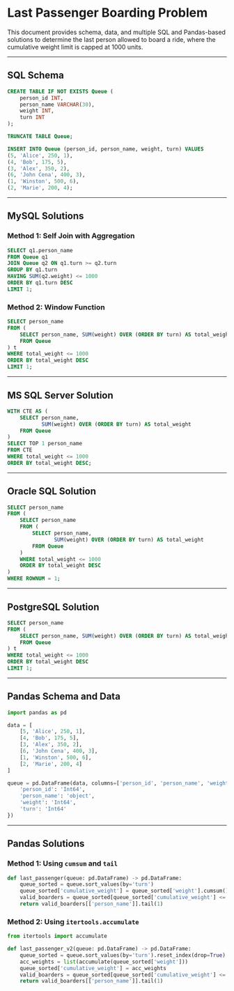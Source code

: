 
# Last Passenger Boarding Problem

This document provides schema, data, and multiple SQL and Pandas-based solutions to determine the last person allowed to board a ride, where the cumulative weight limit is capped at 1000 units.

---

## SQL Schema

```sql
CREATE TABLE IF NOT EXISTS Queue (
    person_id INT,
    person_name VARCHAR(30),
    weight INT,
    turn INT
);

TRUNCATE TABLE Queue;

INSERT INTO Queue (person_id, person_name, weight, turn) VALUES 
(5, 'Alice', 250, 1),
(4, 'Bob', 175, 5),
(3, 'Alex', 350, 2),
(6, 'John Cena', 400, 3),
(1, 'Winston', 500, 6),
(2, 'Marie', 200, 4);
```

---

## MySQL Solutions

### Method 1: Self Join with Aggregation

```sql
SELECT q1.person_name
FROM Queue q1
JOIN Queue q2 ON q1.turn >= q2.turn
GROUP BY q1.turn
HAVING SUM(q2.weight) <= 1000
ORDER BY q1.turn DESC
LIMIT 1;
```

### Method 2: Window Function

```sql
SELECT person_name
FROM (
    SELECT person_name, SUM(weight) OVER (ORDER BY turn) AS total_weight
    FROM Queue
) t
WHERE total_weight <= 1000
ORDER BY total_weight DESC
LIMIT 1;
```

---

## MS SQL Server Solution

```sql
WITH CTE AS (
    SELECT person_name,
           SUM(weight) OVER (ORDER BY turn) AS total_weight
    FROM Queue
)
SELECT TOP 1 person_name
FROM CTE
WHERE total_weight <= 1000
ORDER BY total_weight DESC;
```

---

## Oracle SQL Solution

```sql
SELECT person_name
FROM (
    SELECT person_name
    FROM (
        SELECT person_name,
               SUM(weight) OVER (ORDER BY turn) AS total_weight
        FROM Queue
    )
    WHERE total_weight <= 1000
    ORDER BY total_weight DESC
)
WHERE ROWNUM = 1;
```

---

## PostgreSQL Solution

```sql
SELECT person_name
FROM (
    SELECT person_name, SUM(weight) OVER (ORDER BY turn) AS total_weight
    FROM Queue
) t
WHERE total_weight <= 1000
ORDER BY total_weight DESC
LIMIT 1;
```

---

## Pandas Schema and Data

```python
import pandas as pd

data = [
    [5, 'Alice', 250, 1],
    [4, 'Bob', 175, 5],
    [3, 'Alex', 350, 2],
    [6, 'John Cena', 400, 3],
    [1, 'Winston', 500, 6],
    [2, 'Marie', 200, 4]
]

queue = pd.DataFrame(data, columns=['person_id', 'person_name', 'weight', 'turn']).astype({
    'person_id': 'Int64',
    'person_name': 'object',
    'weight': 'Int64',
    'turn': 'Int64'
})
```

---

## Pandas Solutions

### Method 1: Using `cumsum` and `tail`

```python
def last_passenger(queue: pd.DataFrame) -> pd.DataFrame:
    queue_sorted = queue.sort_values(by='turn')
    queue_sorted['cumulative_weight'] = queue_sorted['weight'].cumsum()
    valid_boarders = queue_sorted[queue_sorted['cumulative_weight'] <= 1000]
    return valid_boarders[['person_name']].tail(1)
```

### Method 2: Using `itertools.accumulate`

```python
from itertools import accumulate

def last_passenger_v2(queue: pd.DataFrame) -> pd.DataFrame:
    queue_sorted = queue.sort_values(by='turn').reset_index(drop=True)
    acc_weights = list(accumulate(queue_sorted['weight']))
    queue_sorted['cumulative_weight'] = acc_weights
    valid_boarders = queue_sorted[queue_sorted['cumulative_weight'] <= 1000]
    return valid_boarders[['person_name']].tail(1)
```
